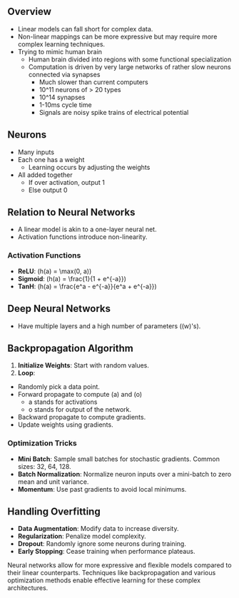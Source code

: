 ## Overview
- Linear models can fall short for complex data.
- Non-linear mappings can be more expressive but may require more complex learning techniques.
- Trying to mimic human brain
	- Human brain divided into regions with some functional specialization
	- Computation is driven by very large networks of rather slow neurons connected via synapses
		- Much slower than current computers
		- 10^11 neurons of > 20 types
		- 10^14 synapses
		- 1-10ms cycle time
		- Signals are noisy spike trains of electrical potential

## Neurons
- Many inputs
- Each one has a weight
	- Learning occurs by adjusting the weights
- All added together
	- If over activation, output 1
	- Else output 0
## Relation to Neural Networks
- A linear model is akin to a one-layer neural net.
- Activation functions introduce non-linearity.

### Activation Functions
- **ReLU**: \(h(a) = \max(0, a)\)
- **Sigmoid**: \(h(a) = \frac{1}{1 + e^{-a}}\)
- **TanH**: \(h(a) = \frac{e^a - e^{-a}}{e^a + e^{-a}}\)
## Deep Neural Networks
- Have multiple layers and a high number of parameters (\(w\)'s).

## Backpropagation Algorithm
1. **Initialize Weights**: Start with random values.
2. **Loop**:
  - Randomly pick a data point.
  - Forward propagate to compute \(a\) and \(o\)
	  - a stands for activations
	  - o stands for output of the network.
  - Backward propagate to compute gradients.
  - Update weights using gradients.

### Optimization Tricks
- **Mini Batch**: Sample small batches for stochastic gradients. Common sizes: 32, 64, 128.
- **Batch Normalization**: Normalize neuron inputs over a mini-batch to zero mean and unit variance.
- **Momentum**: Use past gradients to avoid local minimums.

## Handling Overfitting
- **Data Augmentation**: Modify data to increase diversity.
- **Regularization**: Penalize model complexity.
- **Dropout**: Randomly ignore some neurons during training.
- **Early Stopping**: Cease training when performance plateaus.

Neural networks allow for more expressive and flexible models compared to their linear counterparts. Techniques like backpropagation and various optimization methods enable effective learning for these complex architectures.